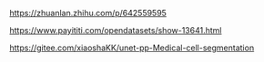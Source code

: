 https://zhuanlan.zhihu.com/p/642559595

https://www.payititi.com/opendatasets/show-13641.html

https://gitee.com/xiaoshaKK/unet-pp-Medical-cell-segmentation
